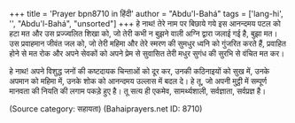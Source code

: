 +++
title = 'Prayer bpn8710 in हिंदी'
author = "Abdu'l-Bahá"
tags = ['lang-hi', '', "Abdu'l-Bahá", "unsorted"]
+++
हे नाथ! तेरे नाम पर बिछाये गये इस आनन्दमय पटल को हटा मत और उस प्रज्ज्वलित शिखा को, जो तेरी कभी न बुझने वाली अग्नि द्वारा जलाई गई है, बुझा मत। उस प्रवाहमान जीवंत जल को, जो तेरी महिमा और तेरे स्मरण की सुमधुर ध्वनि को गुंजरित करते हैं, प्रवाहित होने से मत रोक और अपने सेवकों को अपने प्रेम से सुवासित तेरी मधुर सुगंध की सुरभि से वंचित मत कर।

हे नाथ! अपने विशुद्ध जनों की कष्टदायक चिन्ताओं को दूर कर, उनकी कठिनाइयों को सुख में, उनके अपमान को महिमा में, उनके शोक को आनन्दमय उल्लास में बदल दे। हे तू, जो अपनी मुट्ठी में सम्पूर्ण मानवता की नियति की लगाम पकड़े हुए है। तू सत्य ही एकमेव, सामर्थ्यशाली, सर्वज्ञाता, सर्वप्रज्ञ है।

(Source category: सहायता)
(Bahaiprayers.net ID: 8710)
